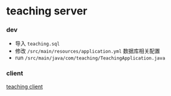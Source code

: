 # teaching server

### dev

- 导入 `teaching.sql`
- 修改 `/src/main/resources/application.yml` 数据库相关配置
- run `/src/main/java/com/teaching/TeachingApplication.java`

### client

[teaching client](https://github.com/SE-11/teaching-frontend)

